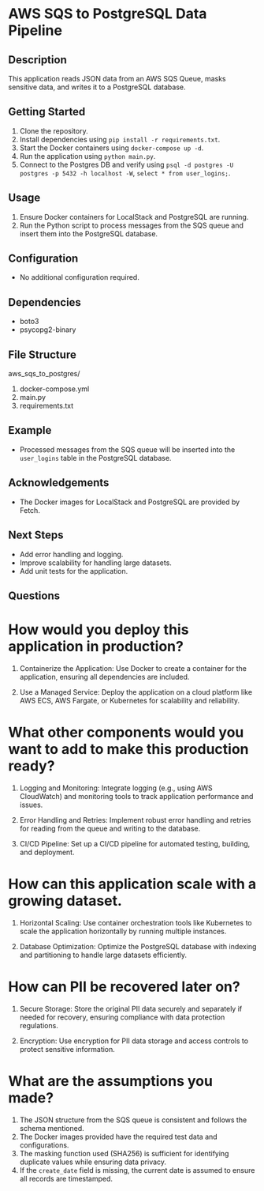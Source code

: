 # AWS SQS to PostgreSQL Data Pipeline

## Description

This application reads JSON data from an AWS SQS Queue, masks sensitive data, and writes it to a PostgreSQL database.

## Getting Started

1. Clone the repository.
2. Install dependencies using `pip install -r requirements.txt`.
3. Start the Docker containers using `docker-compose up -d`.
4. Run the application using `python main.py`.
5. Connect to the Postgres DB and verify using `psql -d postgres -U postgres -p 5432 -h localhost -W`, `select * from user_logins;`.

## Usage

1. Ensure Docker containers for LocalStack and PostgreSQL are running.
2. Run the Python script to process messages from the SQS queue and insert them into the PostgreSQL database.

## Configuration

- No additional configuration required.

## Dependencies

- boto3
- psycopg2-binary

## File Structure

aws_sqs_to_postgres/
1. docker-compose.yml
2. main.py
3. requirements.txt


## Example

- Processed messages from the SQS queue will be inserted into the `user_logins` table in the PostgreSQL database.


## Acknowledgements

- The Docker images for LocalStack and PostgreSQL are provided by Fetch.

## Next Steps

- Add error handling and logging.
- Improve scalability for handling large datasets.
- Add unit tests for the application.

## Questions 

# How would you deploy this application in production?
1. Containerize the Application:
Use Docker to create a container for the application, ensuring all dependencies are included.

2. Use a Managed Service:
Deploy the application on a cloud platform like AWS ECS, AWS Fargate, or Kubernetes for scalability and reliability.

# What other components would you want to add to make this production ready?
1. Logging and Monitoring:
Integrate logging (e.g., using AWS CloudWatch) and monitoring tools to track application performance and issues.

2. Error Handling and Retries:
Implement robust error handling and retries for reading from the queue and writing to the database.

3. CI/CD Pipeline:
Set up a CI/CD pipeline for automated testing, building, and deployment.

# How can this application scale with a growing dataset.
1. Horizontal Scaling:
Use container orchestration tools like Kubernetes to scale the application horizontally by running multiple instances.

2. Database Optimization:
Optimize the PostgreSQL database with indexing and partitioning to handle large datasets efficiently.

# How can PII be recovered later on?
1. Secure Storage:
Store the original PII data securely and separately if needed for recovery, ensuring compliance with data protection regulations.

2. Encryption:
Use encryption for PII data storage and access controls to protect sensitive information.

# What are the assumptions you made?
1. The JSON structure from the SQS queue is consistent and follows the schema mentioned.
2. The Docker images provided have the required test data and configurations.
3. The masking function used (SHA256) is sufficient for identifying duplicate values while ensuring data privacy.
4. If the `create_date` field is missing, the current date is assumed to ensure all records are timestamped.

